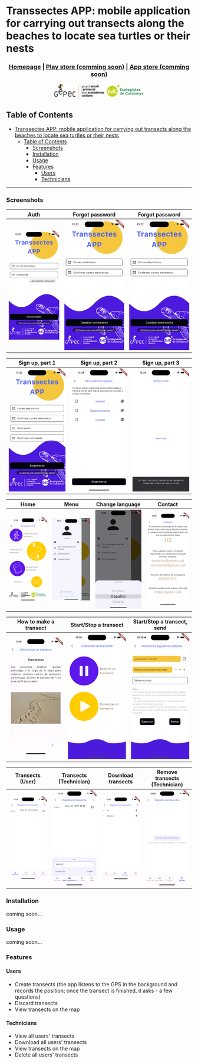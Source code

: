 
# Transsectes APP: mobile application for carrying out transects along the beaches to locate sea turtles or their nests

<div align="center">
<h3>

[Homepage](https://github.com/0xArnau/transsectes_app/tree/trunk) | [Play store (comming soon)](https://play.google.com/store/apps/developer?id=GEPEC-EdC) | [App store (comming soon)](https://apps.apple.com/us/developer/elisabeth-bofill-ventosa/id1697539680)

</h3>

<picture>
  <source media="(prefers-color-scheme: dark)" srcset="assets/imgs/logo/GEPEC_EdC_OFICIAL_blanc.png">
  <img alt="GePeE-EdC logo" src="assets/imgs/logo/GEPEC_EdC_OFICIAL.png" width="50%" height="50%">
</picture>
</div>


## Table of Contents

- [Transsectes APP: mobile application for carrying out transects along the beaches to locate sea turtles or their nests](#transsectes-app-mobile-application-for-carrying-out-transects-along-the-beaches-to-locate-sea-turtles-or-their-nests)
  - [Table of Contents](#table-of-contents)
    - [Screenshots](#screenshots)
    - [Installation](#installation)
    - [Usage](#usage)
    - [Features](#features)
      - [Users](#users)
      - [Technicians](#technicians)

---

### Screenshots

| Auth | Forgot password | Forgot password |
|------|-----------------|-----------------|
| <img src="docs/readme/auth/auth.png" alt="Auth" style="width: 100%;"> | <img src="docs/readme/auth/auth_password.png" alt="Forgot password" style="width: 100%;"> | <img src="docs/readme/auth/auth_password.png" alt="Forgot password" style="width: 100%;"> |

| Sign up, part 1   | Sign up, part 2 | Sign up, part 3 |
|------|-----------------|-----------------|
| <img src="docs/readme/auth/auth_signup.png" alt="Sign up, part 1" style="width: 100%;"> | <img src="docs/readme/auth/auth_signup_pdf.png" alt="Sign up, part 2" style="width: 100%;"> | <img src="docs/readme/auth/auth_verify_email.png" alt="Sign up, part 3" style="width: 100%;"> |

| Home   | Menu | Change language | Contact |
|------|-----------------|-----------------|-----------------|
| <img src="docs/readme/home/home.png" alt="Home" style="width: 100%;"> | <img src="docs/readme/menu/menu.png" alt="Menu" style="width: 100%;"> | <img src="docs/readme/menu/menu_language.png" alt="Change language" style="width: 100%;">  | <img src="docs/readme/contact/contact.png" alt="Contact" style="width: 100%;"> |

| How to make a transect | Start/Stop a transect | Start/Stop a transect, send | 
|------|-----------------|-----------------|
| <img src="docs/readme/howto/howto.png" alt="How to make a transect" style="width: 100%;"> | <img src="docs/readme/start_stop/startstop.png" alt="Start/Stop a transect" style="width: 100%;"> | <img src="docs/readme/start_stop/stop_transect.png" alt="Start/Stop a transect, send" style="width: 100%;"> |

| Transects (User)   | Transects (Technician) | Download transects | Remove transects (Technician) |
|------|-----------------|-----------------|-----------------|
| <img src="docs/readme/transects/transect.png" alt="Transects (User)" style="width: 100%;"> | <img src="docs/readme/transects/transects_filter.png" alt="Transects (Technician)" style="width: 100%;"> | <img src="docs/readme/transects/transects_download.png" alt="Download transects" style="width: 100%;"> | <img src="docs/readme/transects/transects_remove.png" alt="Remove transects (Technician)" style="width: 100%;"> |

### Installation

coming soon...

### Usage

coming soon...

### Features

#### Users

- Create transects (the app listens to the GPS in the background and records the position; once the transect is finished, it asks - a few questions)
- Discard transects
- View transects on the map

#### Technicians

- View all users' transects
- Download all users' transects
- View transects on the map
- Delete all users' transects
